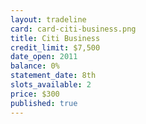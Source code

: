 ```yaml
---
layout: tradeline
card: card-citi-business.png
title: Citi Business
credit_limit: $7,500
date_open: 2011
balance: 0%
statement_date: 8th
slots_available: 2
price: $300
published: true
---
```

